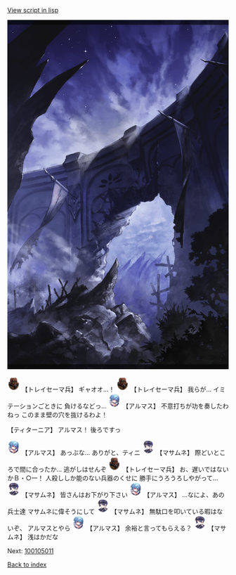 [View script in lisp](../scripts/100104101.txt)

![101_south_wall_2.png](../images/backgrounds/101_south_wall_2.png)

<img src="../images/units/3830001.png" alt="3830001.png" height="34"/>
【トレイセーマ兵】
ギャオオ…！

<img src="../images/units/3830001.png" alt="3830001.png" height="34"/>
【トレイセーマ兵】
我らが…
イミテーションごときに
負けるなどっ…

<img src="../images/units/3103811.png" alt="3103811.png" height="34"/>
【アルマス】
不意打ちが功を奏したわねっ
このまま壁の穴を抜けるわよ！

【ティターニア】
アルマス！
後ろですっ

<img src="../images/units/3103811.png" alt="3103811.png" height="34"/>
【アルマス】
あっぶな…
ありがと、ティニ

<img src="../images/units/3100111.png" alt="3100111.png" height="34"/>
【マサムネ】
際どいところで間に合ったか…
逃がしはせんぞ

<img src="../images/units/3830001.png" alt="3830001.png" height="34"/>
【トレイセーマ兵】
お、遅いではないかＢ・○一！
人殺ししか能のない兵器のくせに
勝手にうろうろしやがって…

<img src="../images/units/3100111.png" alt="3100111.png" height="34"/>
【マサムネ】
皆さんはお下がり下さい

<img src="../images/units/3103811.png" alt="3103811.png" height="34"/>
【アルマス】
…なによ、あの兵士達
マサムネに偉そうにして

<img src="../images/units/3100111.png" alt="3100111.png" height="34"/>
【マサムネ】
無駄口を叩いている暇はないぞ、
アルマスとやら

<img src="../images/units/3103811.png" alt="3103811.png" height="34"/>
【アルマス】
余裕と言ってもらえる？

<img src="../images/units/3100111.png" alt="3100111.png" height="34"/>
【マサムネ】
浅はかだな

Next: [100105011](100105011.md)

[Back to index](index.md)
